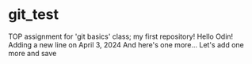 # git_test

TOP assignment for 'git basics' class; my first repository!
Hello Odin!
Adding a new line on April 3, 2024
And here's one more...
Let's add one more and save
